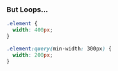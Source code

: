 ### But Loops...

```scss
.element {
  width: 400px;
}

.element:query(min-width: 300px) {
  width: 200px;
}
```
